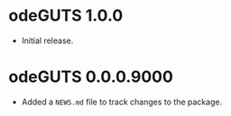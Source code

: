 # odeGUTS 1.0.0

* Initial release.

# odeGUTS 0.0.0.9000

* Added a `NEWS.md` file to track changes to the package.

